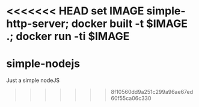<<<<<<< HEAD
set IMAGE simple-http-server;
docker built -t $IMAGE .;
docker run -ti $IMAGE
=======
# simple-nodejs
Just a simple nodeJS
>>>>>>> 8f10560dd9a251c299a96ae67ed60f55ca06c330
